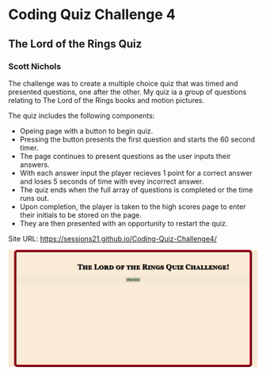 # Coding Quiz Challenge 4
## The Lord of the Rings Quiz
### Scott Nichols

The challenge was to create a multiple choice quiz that was timed and presented questions, one after the other.  My quiz ia a group of questions relating to The Lord of the Rings books and motion pictures.

The quiz includes the following components:
* Opeing page with a button to begin quiz.
* Pressing the button presents the first question and starts the 60 second timer.
* The page continues to present questions as the user inputs their answers.
* With each answer input the player recieves 1 point for a correct answer and loses 5 seconds of time with evey incorrect answer.
* The quiz ends when the full array of questions is completed or the time runs out.
* Upon completion, the player is taken to the high scores page to enter their initials to be stored on the page.
* They are then presented with an opportunity to restart the quiz.

Site URL: https://sessions21.github.io/Coding-Quiz-Challenge4/

![Screenshot-of-website](assets/images/LotR-Quiz-Page.jpg)